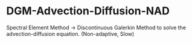# DGM-Advection-Diffusion-NAD
Spectral Element Method -> Discontinuous Galerkin Method to solve the advection-diffusion equation. (Non-adaptive, Slow)
